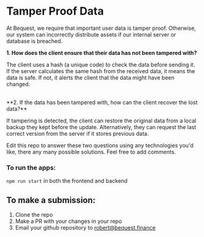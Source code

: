 # Tamper Proof Data

At Bequest, we require that important user data is tamper proof. Otherwise, our system can incorrectly distribute assets if our internal server or database is breached.

**1. How does the client ensure that their data has not been tampered with?**

The client uses a hash (a unique code) to check the data before sending it.
If the server calculates the same hash from the received data, it means the data is safe.
If not, it alerts the client that the data might have been changed.

<br />
**2. If the data has been tampered with, how can the client recover the lost data?**

If tampering is detected, the client can restore the original data from a local backup they kept before the update.
Alternatively, they can request the last correct version from the server if it stores previous data.

Edit this repo to answer these two questions using any technologies you'd like, there any many possible solutions. Feel free to add comments.

### To run the apps:

`npm run start` in both the frontend and backend

## To make a submission:

1. Clone the repo
2. Make a PR with your changes in your repo
3. Email your github repository to robert@bequest.finance
